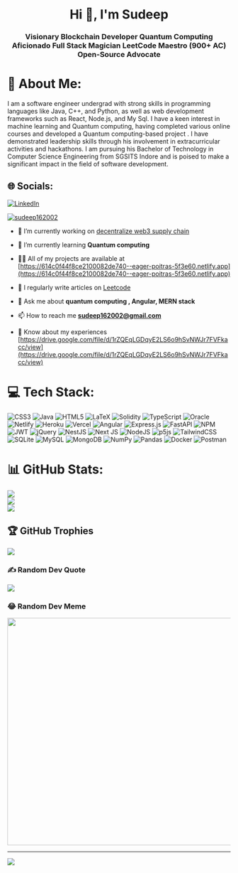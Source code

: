 <h1 align="center">Hi 👋, I'm Sudeep</h1>
<h3 align="center">Visionary Blockchain Developer Quantum Computing Aficionado Full Stack Magician LeetCode Maestro (900+ AC) Open-Source Advocate</h3>

# 💫 About Me:
I am a software engineer undergrad with strong skills in programming languages like Java, C++, and Python, as well as web development frameworks such as React, Node.js, and My Sql. I have a keen interest in machine learning and Quantum computing, having completed various online courses and developed a Quantum computing-based project . I have demonstrated leadership skills through his involvement in extracurricular activities and hackathons. I am pursuing his Bachelor of Technology in Computer Science Engineering from SGSITS Indore and is poised to make a significant impact in the field of software development.


## 🌐 Socials:
[![LinkedIn](https://img.shields.io/badge/LinkedIn-%230077B5.svg?logo=linkedin&logoColor=white)](https://linkedin.com/in/https://www.linkedin.com/in/sudeep-choudhary-103017203/) 

<p align="left"> <a href="https://github.com/ryo-ma/github-profile-trophy"><img src="https://github-profile-trophy.vercel.app/?username=sudeep162002" alt="sudeep162002" /></a> </p>

- 🔭 I’m currently working on [decentralize web3 supply chain](https://github.com/Aryanj-07/supply_chain_management_major)

- 🌱 I’m currently learning **Quantum computing**

- 👨‍💻 All of my projects are available at [https://614c0f44f8ce2100082de740--eager-poitras-5f3e60.netlify.app](https://614c0f44f8ce2100082de740--eager-poitras-5f3e60.netlify.app)

- 📝 I regularly write articles on [Leetcode](Leetcode)

- 💬 Ask me about **quantum computing , Angular, MERN stack**

- 📫 How to reach me **sudeep162002@gmail.com**

- 📄 Know about my experiences [https://drive.google.com/file/d/1rZQEqLGDqyE2LS6o9hSvNWJr7FVFkacc/view](https://drive.google.com/file/d/1rZQEqLGDqyE2LS6o9hSvNWJr7FVFkacc/view)
  
# 💻 Tech Stack:
![CSS3](https://img.shields.io/badge/css3-%231572B6.svg?style=for-the-badge&logo=css3&logoColor=white) ![Java](https://img.shields.io/badge/java-%23ED8B00.svg?style=for-the-badge&logo=java&logoColor=white) ![HTML5](https://img.shields.io/badge/html5-%23E34F26.svg?style=for-the-badge&logo=html5&logoColor=white) ![LaTeX](https://img.shields.io/badge/latex-%23008080.svg?style=for-the-badge&logo=latex&logoColor=white) ![Solidity](https://img.shields.io/badge/Solidity-%23363636.svg?style=for-the-badge&logo=solidity&logoColor=white) ![TypeScript](https://img.shields.io/badge/typescript-%23007ACC.svg?style=for-the-badge&logo=typescript&logoColor=white) ![Oracle](https://img.shields.io/badge/Oracle-F80000?style=for-the-badge&logo=oracle&logoColor=white) ![Netlify](https://img.shields.io/badge/netlify-%23000000.svg?style=for-the-badge&logo=netlify&logoColor=#00C7B7) ![Heroku](https://img.shields.io/badge/heroku-%23430098.svg?style=for-the-badge&logo=heroku&logoColor=white) ![Vercel](https://img.shields.io/badge/vercel-%23000000.svg?style=for-the-badge&logo=vercel&logoColor=white) ![Angular](https://img.shields.io/badge/angular-%23DD0031.svg?style=for-the-badge&logo=angular&logoColor=white) ![Express.js](https://img.shields.io/badge/express.js-%23404d59.svg?style=for-the-badge&logo=express&logoColor=%2361DAFB) ![FastAPI](https://img.shields.io/badge/FastAPI-005571?style=for-the-badge&logo=fastapi) ![NPM](https://img.shields.io/badge/NPM-%23000000.svg?style=for-the-badge&logo=npm&logoColor=white) ![JWT](https://img.shields.io/badge/JWT-black?style=for-the-badge&logo=JSON%20web%20tokens) ![jQuery](https://img.shields.io/badge/jquery-%230769AD.svg?style=for-the-badge&logo=jquery&logoColor=white) ![NestJS](https://img.shields.io/badge/nestjs-%23E0234E.svg?style=for-the-badge&logo=nestjs&logoColor=white) ![Next JS](https://img.shields.io/badge/Next-black?style=for-the-badge&logo=next.js&logoColor=white) ![NodeJS](https://img.shields.io/badge/node.js-6DA55F?style=for-the-badge&logo=node.js&logoColor=white) ![p5js](https://img.shields.io/badge/p5.js-ED225D?style=for-the-badge&logo=p5.js&logoColor=FFFFFF) ![TailwindCSS](https://img.shields.io/badge/tailwindcss-%2338B2AC.svg?style=for-the-badge&logo=tailwind-css&logoColor=white) ![SQLite](https://img.shields.io/badge/sqlite-%2307405e.svg?style=for-the-badge&logo=sqlite&logoColor=white) ![MySQL](https://img.shields.io/badge/mysql-%2300f.svg?style=for-the-badge&logo=mysql&logoColor=white) ![MongoDB](https://img.shields.io/badge/MongoDB-%234ea94b.svg?style=for-the-badge&logo=mongodb&logoColor=white) ![NumPy](https://img.shields.io/badge/numpy-%23013243.svg?style=for-the-badge&logo=numpy&logoColor=white) ![Pandas](https://img.shields.io/badge/pandas-%23150458.svg?style=for-the-badge&logo=pandas&logoColor=white) ![Docker](https://img.shields.io/badge/docker-%230db7ed.svg?style=for-the-badge&logo=docker&logoColor=white) ![Postman](https://img.shields.io/badge/Postman-FF6C37?style=for-the-badge&logo=postman&logoColor=white)
# 📊 GitHub Stats:
![](https://github-readme-stats.vercel.app/api?username=sudeep162002&theme=dark&hide_border=false&include_all_commits=false&count_private=false)<br/>
![](https://github-readme-streak-stats.herokuapp.com/?user=sudeep162002&theme=dark&hide_border=false)<br/>
![](https://github-readme-stats.vercel.app/api/top-langs/?username=sudeep162002&theme=dark&hide_border=false&include_all_commits=false&count_private=false&layout=compact)

## 🏆 GitHub Trophies
![](https://github-profile-trophy.vercel.app/?username=sudeep162002&theme=radical&no-frame=false&no-bg=true&margin-w=4)

### ✍️ Random Dev Quote
![](https://quotes-github-readme.vercel.app/api?type=horizontal&theme=radical)

### 😂 Random Dev Meme
<img src="https://random-memer.herokuapp.com/" width="512px"/>

---
[![](https://visitcount.itsvg.in/api?id=sudeep162002&icon=0&color=1)](https://visitcount.itsvg.in)

<!-- Proudly created with GPRM ( https://gprm.itsvg.in ) -->
